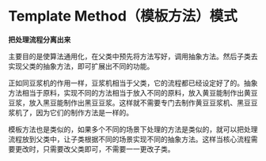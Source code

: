 # Template Method（模板方法）模式

**把处理流程分离出来**

主要目的是使算法通用化，在父类中预先将方法写好，调用抽象方法。然后子类去实现父类的抽象方法，即可扩展出不同的功能。

正如同豆浆机的作用一样，豆浆机相当于父类，它的流程都已经设定好了的。抽象方法相当于原料，实现不同的方法相当于放入不同的原料，放入黄豆能制作出黄豆豆浆，放入黑豆能制作出黑豆豆浆。这样就不需要专门去制作黄豆豆浆机、黑豆豆浆机了，因为它们的制作方法是一样的。

模板方法也是类似的，如果多个不同的场景下处理的方法是类似的，就可以把处理流程放到父类中，让子类根据不同的场景实现不同的抽象方法。这样当核心流程需要更改时，只需要改父类即可，不需要一一更改子类。

